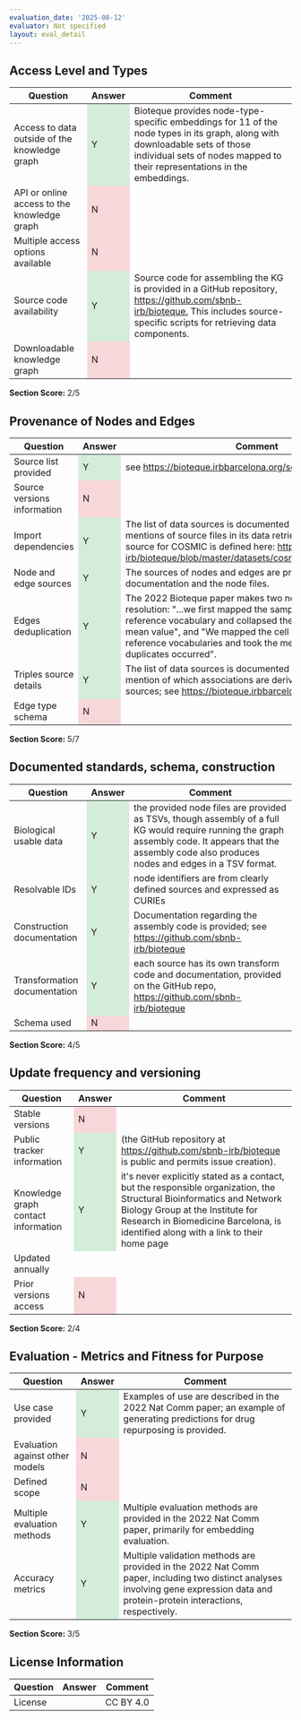 ```yaml
---
evaluation_date: '2025-08-12'
evaluator: Not specified
layout: eval_detail
---
```


## Access Level and Types
<div class="table-responsive">
<table class="table table-striped">
<thead><tr><th>Question</th><th>Answer</th><th>Comment</th></tr></thead><tbody>
<tr><td>Access to data outside of the knowledge graph</td><td style="background-color:#d4edda;">Y</td><td>Bioteque provides node-type-specific embeddings for 11 of the node types in its graph, along with downloadable sets of those individual sets of nodes mapped to their representations in the embeddings.</td></tr>
<tr><td>API or online access to the knowledge graph</td><td style="background-color:#f8d7da;">N</td><td></td></tr>
<tr><td>Multiple access options available</td><td style="background-color:#f8d7da;">N</td><td></td></tr>
<tr><td>Source code availability</td><td style="background-color:#d4edda;">Y</td><td>Source code for assembling the KG is provided in a GitHub repository, <a href="https://github.com/sbnb-irb/bioteque.">https://github.com/sbnb-irb/bioteque.</a> This includes source-specific scripts for retrieving data components.</td></tr>
<tr><td>Downloadable knowledge graph</td><td style="background-color:#f8d7da;">N</td><td></td></tr>
</tbody></table></div>
<p><strong>Section Score:</strong> 2/5</p>

## Provenance of Nodes and Edges
<div class="table-responsive">
<table class="table table-striped">
<thead><tr><th>Question</th><th>Answer</th><th>Comment</th></tr></thead><tbody>
<tr><td>Source list provided</td><td style="background-color:#d4edda;">Y</td><td>see <a href="https://bioteque.irbbarcelona.org/sources">https://bioteque.irbbarcelona.org/sources</a></td></tr>
<tr><td>Source versions information</td><td style="background-color:#f8d7da;">N</td><td></td></tr>
<tr><td>Import dependencies</td><td style="background-color:#d4edda;">Y</td><td>The list of data sources is documented and includes specific mentions of source files in its data retrieval scripts, e.g., the source for COSMIC is defined here: <a href="https://github.com/sbnb-irb/bioteque/blob/master/datasets/cosmic_mutsig/get_data.sh">https://github.com/sbnb-irb/bioteque/blob/master/datasets/cosmic_mutsig/get_data.sh</a></td></tr>
<tr><td>Node and edge sources</td><td style="background-color:#d4edda;">Y</td><td>The sources of nodes and edges are provided in the documentation and the node files.</td></tr>
<tr><td>Edges deduplication</td><td style="background-color:#d4edda;">Y</td><td>The 2022 Bioteque paper makes two notes about duplicate resolution: &quot;...we first mapped the samples and genes to our reference vocabulary and collapsed the duplicates by their mean value&quot;, and &quot;We mapped the cell lines and genes to our reference vocabularies and took the mean value whenever duplicates occurred&quot;.</td></tr>
<tr><td>Triples source details</td><td style="background-color:#d4edda;">Y</td><td>The list of data sources is documented and makes specific mention of which associations are derived from which sources; see <a href="https://bioteque.irbbarcelona.org/sources">https://bioteque.irbbarcelona.org/sources</a></td></tr>
<tr><td>Edge type schema</td><td style="background-color:#f8d7da;">N</td><td></td></tr>
</tbody></table></div>
<p><strong>Section Score:</strong> 5/7</p>

## Documented standards, schema, construction
<div class="table-responsive">
<table class="table table-striped">
<thead><tr><th>Question</th><th>Answer</th><th>Comment</th></tr></thead><tbody>
<tr><td>Biological usable data</td><td style="background-color:#d4edda;">Y</td><td>the provided node files are provided as TSVs, though assembly of a full KG would require running the graph assembly code. It appears that the assembly code also produces nodes and edges in a TSV format.</td></tr>
<tr><td>Resolvable IDs</td><td style="background-color:#d4edda;">Y</td><td>node identifiers are from clearly defined sources and expressed as CURIEs</td></tr>
<tr><td>Construction documentation</td><td style="background-color:#d4edda;">Y</td><td>Documentation regarding the assembly code is provided; see <a href="https://github.com/sbnb-irb/bioteque">https://github.com/sbnb-irb/bioteque</a></td></tr>
<tr><td>Transformation documentation</td><td style="background-color:#d4edda;">Y</td><td>each source has its own transform code and documentation, provided on the GitHub repo, <a href="https://github.com/sbnb-irb/bioteque">https://github.com/sbnb-irb/bioteque</a></td></tr>
<tr><td>Schema used</td><td style="background-color:#f8d7da;">N</td><td></td></tr>
</tbody></table></div>
<p><strong>Section Score:</strong> 4/5</p>

## Update frequency and versioning
<div class="table-responsive">
<table class="table table-striped">
<thead><tr><th>Question</th><th>Answer</th><th>Comment</th></tr></thead><tbody>
<tr><td>Stable versions</td><td style="background-color:#f8d7da;">N</td><td></td></tr>
<tr><td>Public tracker information</td><td style="background-color:#d4edda;">Y</td><td>(the GitHub repository at <a href="https://github.com/sbnb-irb/bioteque">https://github.com/sbnb-irb/bioteque</a> is public and permits issue creation).</td></tr>
<tr><td>Knowledge graph contact information</td><td style="background-color:#d4edda;">Y</td><td>it&#x27;s never explicitly stated as a contact, but the responsible organization, the Structural Bioinformatics and Network Biology Group at the Institute for Research in Biomedicine Barcelona, is identified along with a link to their home page</td></tr>
<tr><td>Updated annually</td><td></td><td></td></tr>
<tr><td>Prior versions access</td><td style="background-color:#f8d7da;">N</td><td></td></tr>
</tbody></table></div>
<p><strong>Section Score:</strong> 2/4</p>

## Evaluation - Metrics and Fitness for Purpose
<div class="table-responsive">
<table class="table table-striped">
<thead><tr><th>Question</th><th>Answer</th><th>Comment</th></tr></thead><tbody>
<tr><td>Use case provided</td><td style="background-color:#d4edda;">Y</td><td>Examples of use are described in the 2022 Nat Comm paper; an example of generating predictions for drug repurposing is provided.</td></tr>
<tr><td>Evaluation against other models</td><td style="background-color:#f8d7da;">N</td><td></td></tr>
<tr><td>Defined scope</td><td style="background-color:#f8d7da;">N</td><td></td></tr>
<tr><td>Multiple evaluation methods</td><td style="background-color:#d4edda;">Y</td><td>Multiple evaluation methods are provided in the 2022 Nat Comm paper, primarily for embedding evaluation.</td></tr>
<tr><td>Accuracy metrics</td><td style="background-color:#d4edda;">Y</td><td>Multiple validation methods are provided in the 2022 Nat Comm paper, including two distinct analyses involving gene expression data and protein-protein interactions, respectively.</td></tr>
</tbody></table></div>
<p><strong>Section Score:</strong> 3/5</p>

## License Information
<div class="table-responsive">
<table class="table table-striped">
<thead><tr><th>Question</th><th>Answer</th><th>Comment</th></tr></thead><tbody>
<tr><td>License</td><td></td><td>CC BY 4.0</td></tr>
</tbody></table></div>

